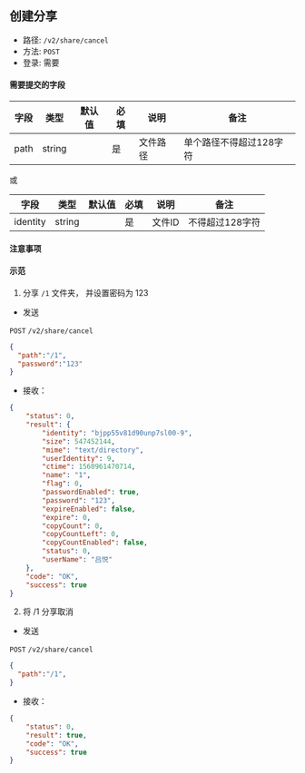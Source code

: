 

## 创建分享

* 路径: ```/v2/share/cancel```
* 方法: ```POST```
* 登录: 需要

#### 需要提交的字段

| 字段          	| 类型    	| 默认值 	| 必填 	| 说明               	| 备注                         	|
|---------------	|---------	|--------	|------	|--------------------	|------------------------------	|
| path          	| string  	|        	| 是   	| 文件路径           	|   单个路径不得超过128字符   	|


或

| 字段          	| 类型    	| 默认值 	| 必填 	| 说明               	| 备注                         	|
|---------------	|---------	|--------	|------	|--------------------	|------------------------------	|
| identity          | string  	|        	| 是   	| 文件ID        	|    不得超过128字符 	|


#### 注意事项


#### 示范

1. 分享 ```/1```  文件夹， 并设置密码为 123

* 发送

```POST``` ```/v2/share/cancel```

```json
{
  "path":"/1",
  "password":"123"
}
```

* 接收：

```json
{
    "status": 0,
    "result": {
        "identity": "bjpp55v81d90unp7sl00-9",
        "size": 547452144,
        "mime": "text/directory",
        "userIdentity": 9,
        "ctime": 1560961470714,
        "name": "1",
        "flag": 0,
        "passwordEnabled": true,
        "password": "123",
        "expireEnabled": false,
        "expire": 0,
        "copyCount": 0,
        "copyCountLeft": 0,
        "copyCountEnabled": false,
        "status": 0,
        "userName": "吕悦"
    },
    "code": "OK",
    "success": true
}
```

2. 将 /1 分享取消

* 发送

```POST``` ```/v2/share/cancel```

```json
{
  "path":"/1",
}
```

* 接收：

```json
{
    "status": 0,
    "result": true,
    "code": "OK",
    "success": true
}
```
